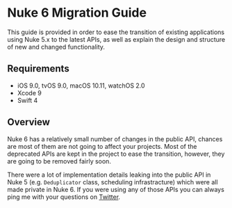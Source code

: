 # Nuke 6 Migration Guide

This guide is provided in order to ease the transition of existing applications using Nuke 5.x to the latest APIs, as well as explain the design and structure of new and changed functionality.

## Requirements

- iOS 9.0, tvOS 9.0, macOS 10.11, watchOS 2.0
- Xcode 9
- Swift 4

## Overview

Nuke 6 has a relatively small number of changes in the public API, chances are most of them are not going to affect your projects. Most of the deprecated APIs are kept in the project to ease the transition, however, they are going to be removed fairly soon.

There were a lot of implementation details leaking into the public API in Nuke 5 (e.g. `Deduplicator` class, scheduling infrastracture) which were all made private in Nuke 6. If you were using any of those APIs you can always ping me with your questions on [Twitter](https://twitter.com/a_grebenyuk).
